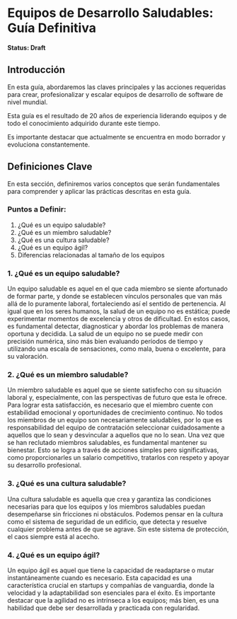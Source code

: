 # Equipos de Desarrollo Saludables: Guía Definitiva
**Status: Draft**

## Introducción

En esta guía, abordaremos las claves principales y las acciones requeridas para crear, profesionalizar y escalar equipos de desarrollo de software de nivel mundial.

Esta guía es el resultado de 20 años de experiencia liderando equipos y de todo el conocimiento adquirido durante este tiempo.

Es importante destacar que actualmente se encuentra en modo borrador y evoluciona constantemente.

## Definiciones Clave

En esta sección, definiremos varios conceptos que serán fundamentales para comprender y aplicar las prácticas descritas en esta guía.

### Puntos a Definir:

1. ¿Qué es un equipo saludable?
2. ¿Qué es un miembro saludable?
3. ¿Qué es una cultura saludable?
4. ¿Qué es un equipo ágil?
5. Diferencias relacionadas al tamaño de los equipos

### 1. ¿Qué es un equipo saludable?

Un equipo saludable es aquel en el que cada miembro se siente afortunado de formar parte, y donde se establecen vínculos personales que van más allá de lo puramente laboral, fortaleciendo así el sentido de pertenencia. Al igual que en los seres humanos, la salud de un equipo no es estática; puede experimentar momentos de excelencia y otros de dificultad. En estos casos, es fundamental detectar, diagnosticar y abordar los problemas de manera oportuna y decidida. La salud de un equipo no se puede medir con precisión numérica, sino más bien evaluando períodos de tiempo y utilizando una escala de sensaciones, como mala, buena o excelente, para su valoración.

### 2. ¿Qué es un miembro saludable?

Un miembro saludable es aquel que se siente satisfecho con su situación laboral y, especialmente, con las perspectivas de futuro que esta le ofrece. Para lograr esta satisfacción, es necesario que el miembro cuente con estabilidad emocional y oportunidades de crecimiento continuo. No todos los miembros de un equipo son necesariamente saludables, por lo que es responsabilidad del equipo de contratación seleccionar cuidadosamente a aquellos que lo sean y desvincular a aquellos que no lo sean. Una vez que se han reclutado miembros saludables, es fundamental mantener su bienestar. Esto se logra a través de acciones simples pero significativas, como proporcionarles un salario competitivo, tratarlos con respeto y apoyar su desarrollo profesional.

### 3. ¿Qué es una cultura saludable?

Una cultura saludable es aquella que crea y garantiza las condiciones necesarias para que los equipos y los miembros saludables puedan desempeñarse sin fricciones ni obstáculos. Podemos pensar en la cultura como el sistema de seguridad de un edificio, que detecta y resuelve cualquier problema antes de que se agrave. Sin este sistema de protección, el caos siempre está al acecho.
### 4. ¿Qué es un equipo ágil?

Un equipo ágil es aquel que tiene la capacidad de readaptarse o mutar instantáneamente cuando es necesario. Esta capacidad es una característica crucial en startups y compañías de vanguardia, donde la velocidad y la adaptabilidad son esenciales para el éxito. Es importante destacar que la agilidad no es intrínseca a los equipos; más bien, es una habilidad que debe ser desarrollada y practicada con regularidad.

